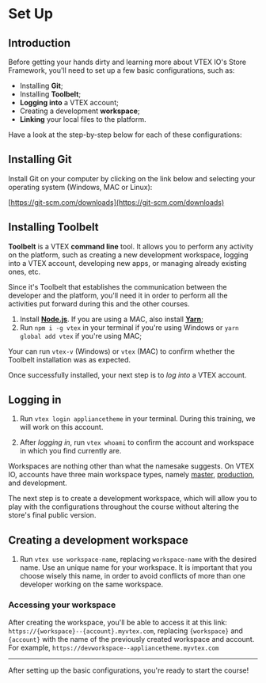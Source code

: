 # Set Up

## Introduction

Before getting your hands dirty and learning more about VTEX IO's Store Framework, you'll need to set up a few basic configurations, such as:

- Installing **Git**;
- Installing **Toolbelt**;
- **Logging into** a VTEX account;
- Creating a development **workspace**;
- **Linking** your local files to the platform.

Have a look at the step-by-step below for each of these configurations:

## Installing Git

Install Git on your computer by clicking on the link below and selecting your operating system (Windows, MAC or Linux):

[https://git-scm.com/downloads](https://git-scm.com/downloads)

## Installing Toolbelt

**Toolbelt** is a VTEX **command line** tool. It allows you to perform any activity on the platform, such as creating a new development workspace, logging into a VTEX account, developing new apps, or managing already existing ones, etc.

Since it's Toolbelt that establishes the communication between the developer and the platform, you'll need it in order to perform all the activities put forward during this and the other courses.

1. Install [**Node.js**](https://nodejs.org/). If you are using a MAC, also install [**Yarn**](https://yarnpkg.com/);
2. Run `npm i -g vtex` in your terminal if you're using Windows or `yarn global add vtex` if you're using MAC;

Your can run `vtex-v` (Windows) or `vtex` (MAC) to confirm whether the Toolbelt installation was as expected.

Once successfully installed, your next step is to _log into_ a VTEX account.

## Logging in

1. Run `vtex login appliancetheme` in your terminal. During this training, we will work on this account.

2. After _logging in_, run `vtex whoami` to confirm the account and workspace in which you find currently are.

Workspaces are nothing other than what the namesake suggests. On VTEX IO, accounts have three main workspace types, namely [master](https://vtex.io/docs/recipes/store/promoting-a-workspace-to-master), [production](https://vtex.io/docs/recipes/store/creating-a-production-workspace), and development.

The next step is to create a development workspace, which will allow you to play with the configurations throughout the course without altering the store's final public version.

## Creating a development workspace

1. Run `vtex use workspace-name`, replacing `workspace-name` with the desired name. Use an unique name for your workspace. It is important that you choose wisely this name, in order to avoid conflicts of more than one developer working on the same workspace.

### Accessing your workspace

After creating the workspace, you'll be able to access it at this link: `https://{workspace}--{account}.myvtex.com`, replacing `{workspace}` and `{account}` with the name of the previously created workspace and account. For example, `https://devworkspace--appliancetheme.myvtex.com`

---

After setting up the basic configurations, you're ready to start the course!
